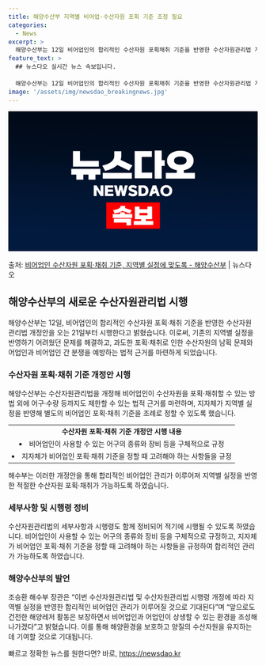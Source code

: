 ```yaml
---
title: 해양수산부 지역별 비어업·수산자원 포획 기준 조정 필요
categories:
  - News
excerpt: >
  해양수산부는 12일 비어업인의 합리적인 수산자원 포획채취 기준을 반영한 수산자원관리법 개정안을 오는 21일부…
feature_text: >
  ## 뉴스다오 실시간 뉴스 속보입니다.

  해양수산부는 12일 비어업인의 합리적인 수산자원 포획채취 기준을 반영한 수산자원관리법 개정안을 오는 21일부…
image: '/assets/img/newsdao_breakingnews.jpg'
---
```


![뉴스다오 속보](/assets/img/newsdao_breakingnews.jpg)

<p>출처: <a href="https://newsdao.kr/2781" rel="dofollow">비어업인 수산자원 포획·채취 기준, 지역별 실정에 맞도록 - 해양수산부</a> | 뉴스다오</p>

<h2 data-ke-size="size26">해양수산부의 새로운 수산자원관리법 시행</h2>
<p data-ke-size="size16">해양수산부는 12일, 비어업인의 합리적인 수산자원 포획·채취 기준을 반영한 수산자원관리법 개정안을 오는 21일부터 시행한다고 밝혔습니다. 이로써, 기존의 지역별 실정을 반영하기 어려웠던 문제를 해결하고, 과도한 포획·채취로 인한 수산자원의 남획 문제와 어업인과 비어업인 간 분쟁을 예방하는 법적 근거를 마련하게 되었습니다.</p>

<h3 data-ke-size="size24">수산자원 포획·채취 기준 개정안 시행</h3>
<p data-ke-size="size16">해양수산부는 수산자원관리법을 개정해 비어업인이 수산자원을 포획·채취할 수 있는 방법 외에 어구·수량 등까지도 제한할 수 있는 법적 근거를 마련하며, 지자체가 지역별 실정을 반영해 별도의 비어업인 포획·채취 기준을 조례로 정할 수 있도록 했습니다.</p>
<table>
  <tr>
    <td style="text-align: center; height: 17px;"><b>수산자원 포획·채취 기준 개정안 시행 내용</b></td>
  </tr>
  <tr>
    <td style="text-align: center; height: 17px;"><li>비어업인이 사용할 수 있는 어구의 종류와 장비 등을 구체적으로 규정</li></td>
  </tr>
  <tr>
    <td style="text-align: center; height: 17px;"><li>지자체가 비어업인 포획·채취 기준을 정할 때 고려해야 하는 사항들을 규정</li></td>
  </tr>
</table>
<p data-ke-size="size16">해수부는 이러한 개정안을 통해 합리적인 비어업인 관리가 이루어져 지역별 실정을 반영한 적절한 수산자원 포획·채취가 가능하도록 하였습니다.</p>

<h3 data-ke-size="size24">세부사항 및 시행령 정비</h3>
<p data-ke-size="size16">수산자원관리법의 세부사항과 시행령도 함께 정비되어 적기에 시행될 수 있도록 하였습니다. 비어업인이 사용할 수 있는 어구의 종류와 장비 등을 구체적으로 규정하고, 지자체가 비어업인 포획·채취 기준을 정할 때 고려해야 하는 사항들을 규정하여 합리적인 관리가 가능하도록 하였습니다.</p>

<h3 data-ke-size="size24">해양수산부의 발언</h3>
<p data-ke-size="size16">조승환 해수부 장관은 “이번 수산자원관리법 및 수산자원관리법 시행령 개정에 따라 지역별 실정을 반영한 합리적인 비어업인 관리가 이루어질 것으로 기대된다”며 “앞으로도 건전한 해양레저 활동은 보장하면서 비어업인과 어업인이 상생할 수 있는 환경을 조성해 나가겠다”고 밝혔습니다. 이를 통해 해양환경을 보호하고 양질의 수산자원을 유지하는 데 기여할 것으로 기대됩니다.</p> 

빠르고 정확한 뉴스를 원한다면? 바로, <a href="https://newsdao.kr" rel="dofollow">https://newsdao.kr</a>


    
